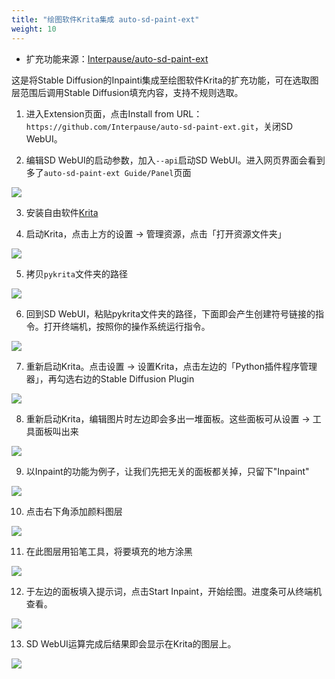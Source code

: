 ```yaml
---
title: "绘图软件Krita集成 auto-sd-paint-ext"
weight: 10
---
```


- 扩充功能来源：[Interpause/auto-sd-paint-ext](https://github.com/Interpause/auto-sd-paint-ext)

这是将Stable Diffusion的Inpainti集成至绘图软件Krita的扩充功能，可在选取图层范围后调用Stable Diffusion填充内容，支持不规则选取。

1. 进入Extension页面，点击Install from URL：`https://github.com/Interpause/auto-sd-paint-ext.git`，关闭SD WebUI。

2. 编辑SD WebUI的启动参数，加入`--api`启动SD WebUI。进入网页界面会看到多了`auto-sd-paint-ext Guide/Panel`页面

![](../../../images/auto-sd-paint-ext-1.webp)

3. 安装自由软件[Krita](https://krita.org/)

4. 启动Krita，点击上方的设置 → 管理资源，点击「打开资源文件夹」

![](../../../images/auto-sd-paint-ext-2.webp)

5. 拷贝`pykrita`文件夹的路径

![](../../../images/auto-sd-paint-ext-3.webp)

6. 回到SD WebUI，粘贴pykrita文件夹的路径，下面即会产生创建符号链接的指令。打开终端机，按照你的操作系统运行指令。

![](../../../images/auto-sd-paint-ext-4.webp)

7. 重新启动Krita。点击设置 → 设置Krita，点击左边的「Python插件程序管理器」，再勾选右边的Stable Diffusion Plugin

![](../../../images/auto-sd-paint-ext-5.webp)

8. 重新启动Krita，编辑图片时左边即会多出一堆面板。这些面板可从设置 → 工具面板叫出来

![](../../../images/auto-sd-paint-ext-6.webp)

9. 以Inpaint的功能为例子，让我们先把无关的面板都关掉，只留下"Inpaint"

![](../../../images/auto-sd-paint-ext-7.webp)

10. 点击右下角添加颜料图层

![](../../../images/auto-sd-paint-ext-8.webp)

11. 在此图层用铅笔工具，将要填充的地方涂黑

![](../../../images/auto-sd-paint-ext-9.webp)

12. 于左边的面板填入提示词，点击Start Inpaint，开始绘图。进度条可从终端机查看。

![](../../../images/auto-sd-paint-ext-10.webp)

13. SD WebUI运算完成后结果即会显示在Krita的图层上。

![](../../../images/auto-sd-paint-ext-11.webp)

